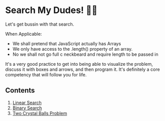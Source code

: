 # Search My Dudes! 🤘🔎

Let's get bussin with that search.

When Applicable:

- We shall pretend that JavaScript actually has Arrays
- We only have access to the .length() property of an array.
- No we shall not go full c neckbeard and require length to be passed in

It's a very good practice to get into being able to visualize the problem, discuss it with boxes and arrows, and then program it. It's definitely a core competency that will follow you for life.

## Contents

1. [Linear Search](./01-linear-search/README.md)
2. [Binary Search](./02-binary-search/README.md)
3. [Two Crystal Balls Problem](./03-two-crystal-balls-problem/README.md)
